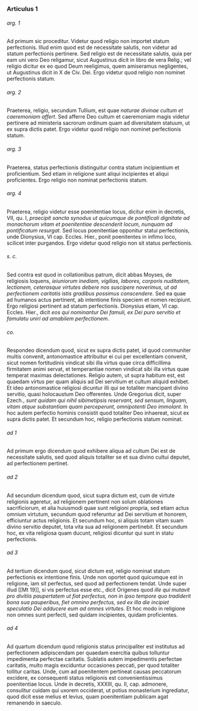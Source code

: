### Articulus 1

###### arg. 1
Ad primum sic proceditur. Videtur quod religio non importet statum perfectionis. Illud enim quod est de necessitate salutis, non videtur ad statum perfectionis pertinere. Sed religio est de necessitate salutis, quia per eam uni vero Deo religamur, sicut Augustinus dicit in libro de vera Relig.; vel religio dicitur ex eo quod Deum reeligimus, quem amiseramus negligentes, ut Augustinus dicit in X de Civ. Dei. Ergo videtur quod religio non nominet perfectionis statum.

###### arg. 2
Praeterea, religio, secundum Tullium, est quae *naturae divinae cultum et caeremoniam affert*. Sed afferre Deo cultum et caeremoniam magis videtur pertinere ad ministeria sacrorum ordinum quam ad diversitatem statuum, ut ex supra dictis patet. Ergo videtur quod religio non nominet perfectionis statum.

###### arg. 3
Praeterea, status perfectionis distinguitur contra statum incipientium et proficientium. Sed etiam in religione sunt aliqui incipientes et aliqui proficientes. Ergo religio non nominat perfectionis statum.

###### arg. 4
Praeterea, religio videtur esse poenitentiae locus, dicitur enim in decretis, VII, qu. I, *praecipit sancta synodus ut quicumque de pontificali dignitate ad monachorum vitam et poenitentiae descenderit locum, nunquam ad pontificatum resurgat*. Sed locus poenitentiae opponitur statui perfectionis, unde Dionysius, VI cap. Eccles. Hier., ponit poenitentes in infimo loco, scilicet inter purgandos. Ergo videtur quod religio non sit status perfectionis.

###### s. c.
Sed contra est quod in collationibus patrum, dicit abbas Moyses, de religiosis loquens, *ieiuniorum inediam, vigilias, labores, corporis nuditatem, lectionem, ceterasque virtutes debere nos suscipere noverimus, ut ad perfectionem caritatis istis gradibus possimus conscendere*. Sed ea quae ad humanos actus pertinent, ab intentione finis speciem et nomen recipiunt. Ergo religiosi pertinent ad statum perfectionis. Dionysius etiam, VI cap. Eccles. Hier., dicit *eos qui nominantur Dei famuli, ex Dei puro servitio et famulatu uniri ad amabilem perfectionem*.

###### co.
Respondeo dicendum quod, sicut ex supra dictis patet, id quod communiter multis convenit, antonomastice attribuitur ei cui per excellentiam convenit, sicut nomen fortitudinis vindicat sibi illa virtus quae circa difficillima firmitatem animi servat, et temperantiae nomen vindicat sibi illa virtus quae temperat maximas delectationes. Religio autem, ut supra habitum est, est quaedam virtus per quam aliquis ad Dei servitium et cultum aliquid exhibet. Et ideo antonomastice religiosi dicuntur illi qui se totaliter mancipant divino servitio, quasi holocaustum Deo offerentes. Unde Gregorius dicit, super Ezech., *sunt quidam qui nihil sibimetipsis reservant, sed sensum, linguam, vitam atque substantiam quam perceperunt, omnipotenti Deo immolant*. In hoc autem perfectio hominis consistit quod totaliter Deo inhaereat, sicut ex supra dictis patet. Et secundum hoc, religio perfectionis statum nominat.

###### ad 1
Ad primum ergo dicendum quod exhibere aliqua ad cultum Dei est de necessitate salutis, sed quod aliquis totaliter se et sua divino cultui deputet, ad perfectionem pertinet.

###### ad 2
Ad secundum dicendum quod, sicut supra dictum est, cum de virtute religionis ageretur, ad religionem pertinent non solum oblationes sacrificiorum, et alia huiusmodi quae sunt religioni propria, sed etiam actus omnium virtutum, secundum quod referuntur ad Dei servitium et honorem, efficiuntur actus religionis. Et secundum hoc, si aliquis totam vitam suam divino servitio deputet, tota vita sua ad religionem pertinebit. Et secundum hoc, ex vita religiosa quam ducunt, religiosi dicuntur qui sunt in statu perfectionis.

###### ad 3
Ad tertium dicendum quod, sicut dictum est, religio nominat statum perfectionis ex intentione finis. Unde non oportet quod quicumque est in religione, iam sit perfectus, sed quod ad perfectionem tendat. Unde super illud [[Mt 19]], si vis perfectus esse etc., dicit Origenes quod *ille qui mutavit pro divitiis paupertatem ut fiat perfectus, non in ipso tempore quo tradiderit bona sua pauperibus, fiet omnino perfectus, sed ex illa die incipiet speculatio Dei adducere eum ad omnes virtutes*. Et hoc modo in religione non omnes sunt perfecti, sed quidam incipientes, quidam proficientes.

###### ad 4
Ad quartum dicendum quod religionis status principaliter est institutus ad perfectionem adipiscendam per quaedam exercitia quibus tolluntur impedimenta perfectae caritatis. Sublatis autem impedimentis perfectae caritatis, multo magis exciduntur occasiones peccati, per quod totaliter tollitur caritas. Unde, cum ad poenitentem pertineat causas peccatorum excidere, ex consequenti status religionis est convenientissimus poenitentiae locus. Unde in decretis, XXXIII, qu. II, cap. admonere, consulitur cuidam qui uxorem occiderat, ut potius monasterium ingrediatur, quod dicit esse melius et levius, quam poenitentiam publicam agat remanendo in saeculo.


